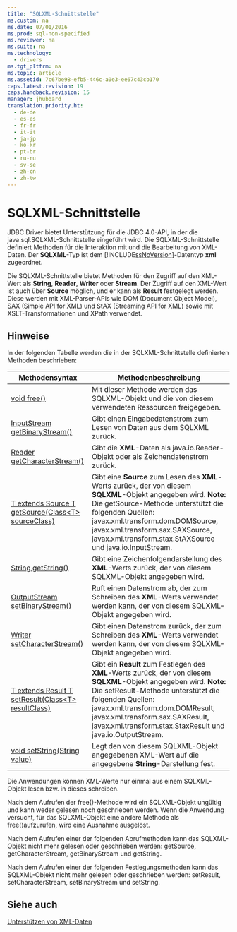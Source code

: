 ```yaml
---
title: "SQLXML-Schnittstelle"
ms.custom: na
ms.date: 07/01/2016
ms.prod: sql-non-specified
ms.reviewer: na
ms.suite: na
ms.technology: 
  - drivers
ms.tgt_pltfrm: na
ms.topic: article
ms.assetid: 7c67be98-efb5-446c-a0e3-ee67c43cb170
caps.latest.revision: 19
caps.handback.revision: 15
manager: jhubbard
translation.priority.ht: 
  - de-de
  - es-es
  - fr-fr
  - it-it
  - ja-jp
  - ko-kr
  - pt-br
  - ru-ru
  - sv-se
  - zh-cn
  - zh-tw
---
```

# SQLXML-Schnittstelle
  JDBC Driver bietet Unterstützung für die JDBC 4.0\-API, in der die java.sql.SQLXML\-Schnittstelle eingeführt wird. Die SQLXML\-Schnittstelle definiert Methoden für die Interaktion mit und die Bearbeitung von XML\-Daten. Der **SQLXML**\-Typ ist dem [!INCLUDE[ssNoVersion](../content/includes/ssNoVersion_md.md)]\-Datentyp **xml** zugeordnet.  
  
 Die SQLXML\-Schnittstelle bietet Methoden für den Zugriff auf den XML\-Wert als **String**, **Reader**, **Writer** oder **Stream**. Der Zugriff auf den XML\-Wert ist auch über **Source** möglich, und er kann als **Result** festgelegt werden. Diese werden mit XML\-Parser\-APIs wie DOM \(Document Object Model\), SAX \(Simple API for XML\) und StAX \(Streaming API for XML\) sowie mit XSLT\-Transformationen und XPath verwendet.  
  
## Hinweise  
 In der folgenden Tabelle werden die in der SQLXML\-Schnittstelle definierten Methoden beschrieben:  
  
|Methodensyntax|Methodenbeschreibung|  
|--------------------|--------------------------|  
|[void free\(\)](http://go.microsoft.com/fwlink/?LinkId=131685)|Mit dieser Methode werden das SQLXML\-Objekt und die von diesem verwendeten Ressourcen freigegeben.|  
|[InputStream getBinaryStream\(\)](http://go.microsoft.com/fwlink/?LinkId=131754)|Gibt einen Eingabedatenstrom zum Lesen von Daten aus dem SQLXML zurück.|  
|[Reader getCharacterStream\(\)](http://go.microsoft.com/fwlink/?LinkId=131755)|Gibt die **XML**\-Daten als java.io.Reader\-Objekt oder als Zeichendatenstrom zurück.|  
|[T extends Source T getSource\(Class\<T\> sourceClass\)](http://go.microsoft.com/fwlink/?LinkId=131756)|Gibt eine **Source** zum Lesen des **XML**\-Werts zurück, der von diesem **SQLXML**\-Objekt angegeben wird. **Note:**  Die getSource\-Methode unterstützt die folgenden Quellen: javax.xml.transform.dom.DOMSource, javax.xml.transform.sax.SAXSource, javax.xml.transform.stax.StAXSource und java.io.InputStream.|  
|[String getString\(\)](http://go.microsoft.com/fwlink/?LinkId=131757)|Gibt eine Zeichenfolgendarstellung des **XML**\-Werts zurück, der von diesem SQLXML\-Objekt angegeben wird.|  
|[OutputStream setBinaryStream\(\)](http://go.microsoft.com/fwlink/?LinkId=131758)|Ruft einen Datenstrom ab, der zum Schreiben des **XML**\-Werts verwendet werden kann, der von diesem SQLXML\-Objekt angegeben wird.|  
|[Writer setCharacterStream\(\)](http://go.microsoft.com/fwlink/?LinkId=131759)|Gibt einen Datenstrom zurück, der zum Schreiben des **XML**\-Werts verwendet werden kann, der von diesem SQLXML\-Objekt angegeben wird.|  
|[T extends Result T setResult\(Class\<T\> resultClass\)](http://go.microsoft.com/fwlink/?LinkId=131760)|Gibt ein **Result** zum Festlegen des **XML**\-Werts zurück, der von diesem **SQLXML**\-Objekt angegeben wird. **Note:**  Die setResult\-Methode unterstützt die folgenden Quellen: javax.xml.transform.dom.DOMResult, javax.xml.transform.sax.SAXResult, javax.xml.transform.stax.StaxResult und java.io.OutputStream.|  
|[void setString\(String value\)](http://go.microsoft.com/fwlink/?LinkId=131762)|Legt den von diesem SQLXML\-Objekt angegebenen XML\-Wert auf die angegebene **String**\-Darstellung fest.|  
  
 Die Anwendungen können XML\-Werte nur einmal aus einem SQLXML\-Objekt lesen bzw. in dieses schreiben.  
  
 Nach dem Aufrufen der free\(\)\-Methode wird ein SQLXML\-Objekt ungültig und kann weder gelesen noch geschrieben werden. Wenn die Anwendung versucht, für das SQLXML\-Objekt eine andere Methode als free\(\)aufzurufen, wird eine Ausnahme ausgelöst.  
  
 Nach dem Aufrufen einer der folgenden Abrufmethoden kann das SQLXML\-Objekt nicht mehr gelesen oder geschrieben werden: getSource, getCharacterStream, getBinaryStream und getString.  
  
 Nach dem Aufrufen einer der folgenden Festlegungsmethoden kann das SQLXML\-Objekt nicht mehr gelesen oder geschrieben werden: setResult, setCharacterStream, setBinaryStream und setString.  
  
## Siehe auch  
 [Unterstützen von XML-Daten](../content/Supporting-XML-Data.md)  
  
  